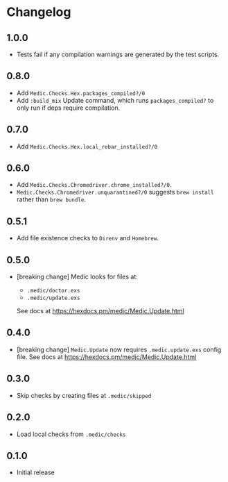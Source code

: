 # Changelog

## 1.0.0

* Tests fail if any compilation warnings are generated by the test scripts.

## 0.8.0

* Add `Medic.Checks.Hex.packages_compiled?/0`
* Add `:build_mix` Update command, which runs `packages_compiled?` to only run if
  deps require compilation.

## 0.7.0

* Add `Medic.Checks.Hex.local_rebar_installed?/0`

## 0.6.0

* Add `Medic.Checks.Chromedriver.chrome_installed?/0`.
* `Medic.Checks.Chromedriver.unquarantined?/0` suggests `brew install` rather than `brew bundle`.

## 0.5.1

- Add file existence checks to `Direnv` and `Homebrew`.

## 0.5.0

- [breaking change] Medic looks for files at:
  
  * `.medic/doctor.exs`
  * `.medic/update.exs`
  
  See docs at https://hexdocs.pm/medic/Medic.Update.html

## 0.4.0

- [breaking change] `Medic.Update` now requires `.medic.update.exs` config file.
  See docs at https://hexdocs.pm/medic/Medic.Update.html

## 0.3.0

- Skip checks by creating files at `.medic/skipped`

## 0.2.0

- Load local checks from `.medic/checks`

## 0.1.0

- Initial release
